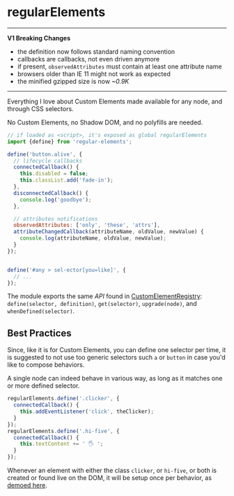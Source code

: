 # regularElements

- - -

**V1 Breaking Changes**

  * the definition now follows standard naming convention
  * callbacks are callbacks, not even driven anymore
  * if present, `observedAttributes` must contain at least one attribute name
  * browsers older than IE 11 might not work as expected
  * the minified gzipped size is now *~0.9K*

- - -

Everything I love about Custom Elements made available for any node, and through CSS selectors.

No Custom Elements, no Shadow DOM, and no polyfills are needed.

```js
// if loaded as <script>, it's exposed as global regularElements
import {define} from 'regular-elements';

define('button.alive', {
  // lifecycle callbacks
  connectedCallback() {
    this.disabled = false;
    this.classList.add('fade-in');
  },
  disconnectedCallback() {
    console.log('goodbye');
  },

  // attributes notifications
  observedAttributes: ['only', 'these', 'attrs'],
  attributeChangedCallback(attributeName, oldValue, newValue) {
    console.log(attributeName, oldValue, newValue);
  }
});


define('#any > sel-ector[you=like]', {
  // ...
});
```

The module exports the same _API_ found in [CustomElementRegistry](https://developer.mozilla.org/en-US/docs/Web/API/CustomElementRegistry): `define(selector, definition)`, `get(selector)`, `upgrade(node)`, and `whenDefined(selector)`.



## Best Practices

Since, like it is for Custom Elements, you can define one selector per time,
it is suggested to not use too generic selectors such `a` or `button` in case you'd like to compose behaviors.

A single node can indeed behave in various way, as long as it matches one or more defined selector.

```js
regularElements.define('.clicker', {
  connectedCallback() {
    this.addEventListener('click', theClicker);
  }
});
regularElements.define('.hi-five', {
  connectedCallback() {
    this.textContent += ' 🖐 ';
  }
});
```

Whenever an element with either the class `clicker`, or `hi-five`, or both is created or found live on the DOM, it will be setup once per behavior, as [demoed here](https://webreflection.github.io/regular-elements/test/multi.html).

